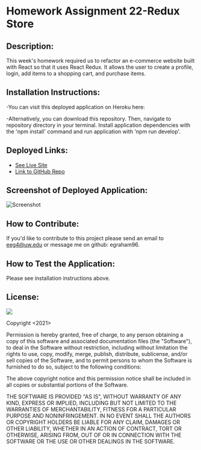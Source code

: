 # Homework Assignment 22-Redux Store

## Description:
This week's homework required us to refactor an e-commerce website built with React so that it uses React Redux. It allows the user to create a profile, login, add items to a shopping cart, and purchase items.


## Installation Instructions:
-You can visit this deployed application on Heroku here:

-Alternatively, you can download this repository. Then, navigate to repository directory in your terminal. Install application dependencies with the 'npm install' command and run application with 'npm run develop'. 

## Deployed Links:
* [See Live Site](https://github.com/egraham96/ReduxStore)
* [Link to GitHub Repo](https://github.com/egraham96/ReduxStore)

## Screenshot of Deployed Application: 
![Screenshot](assets/Screenshot.PNG)


## How to Contribute:
If you'd like to contribute to this project please send an email to eeg4@uw.edu or message me on github: egraham96.

## How to Test the Application:
Please see installation instructions above. 

## License:

![](https://img.shields.io/badge/License:%20MIT-pink`)

Copyright <2021><Emma Graham>

Permission is hereby granted, free of charge, to any person obtaining a copy of this software and associated documentation files (the "Software"), to deal in the Software without restriction, including without limitation the rights to use, copy, modify, merge, publish, distribute, sublicense, and/or sell copies of the Software, and to permit persons to whom the Software is furnished to do so, subject to the following conditions:

The above copyright notice and this permission notice shall be included in all copies or substantial portions of the Software.

THE SOFTWARE IS PROVIDED "AS IS", WITHOUT WARRANTY OF ANY KIND, EXPRESS OR IMPLIED, INCLUDING BUT NOT LIMITED TO THE WARRANTIES OF MERCHANTABILITY, FITNESS FOR A PARTICULAR PURPOSE AND NONINFRINGEMENT. IN NO EVENT SHALL THE AUTHORS OR COPYRIGHT HOLDERS BE LIABLE FOR ANY CLAIM, DAMAGES OR OTHER LIABILITY, WHETHER IN AN ACTION OF CONTRACT, TORT OR OTHERWISE, ARISING FROM, OUT OF OR IN CONNECTION WITH THE SOFTWARE OR THE USE OR OTHER DEALINGS IN THE SOFTWARE.

